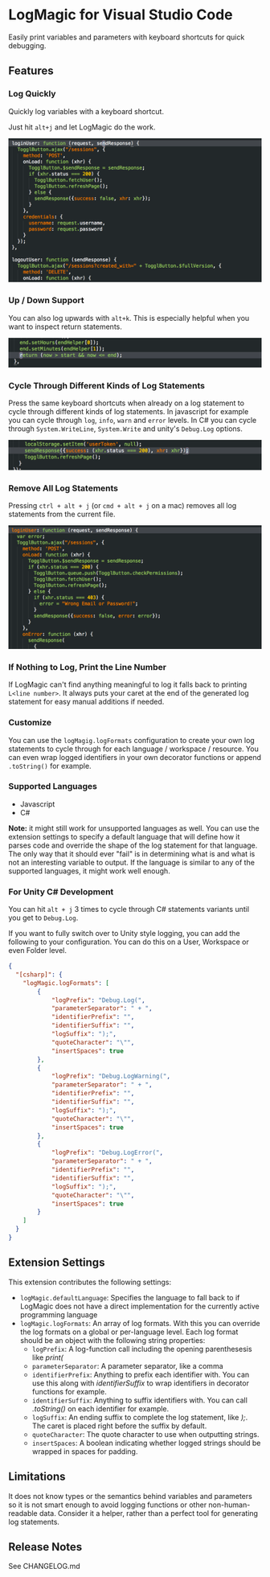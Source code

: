 # LogMagic for Visual Studio Code

Easily print variables and parameters with keyboard shortcuts for quick debugging.

## Features

### Log Quickly

Quickly log variables with a keyboard shortcut.

Just hit `alt+j` and let LogMagic do the work.

![Log anything quickly](images/log-anything.gif "Log anything quickly")

### Up / Down Support

You can also log upwards with `alt+k`. This is especially helpful when you want to inspect
return statements.

![Log Upwads](images/log-up.gif "Log Upwards")

### Cycle Through Different Kinds of Log Statements

Press the same keyboard shortcuts when already on a log statement to cycle through different kinds of log statements.
In javascript for example you can cycle through `log`, `info`, `warn` and `error` levels. In C# you can cycle through
`System.WriteLine`, `System.Write` and unity's `Debug.Log` options.

![Log cycle](images/log-cycle.gif "Cycling through log levels is a breeze")

### Remove All Log Statements

Pressing `ctrl + alt + j` (or `cmd + alt + j` on a mac) removes all log statements from the current file.

![Remove all log statements](images/remove-all.gif "Remove all log statements")

### If Nothing to Log, Print the Line Number

If LogMagic can't find anything meaningful to log it falls back to printing `L<line number>`.
It always puts your caret at the end of the generated log statement for easy manual additions if needed.

### Customize

You can use the `logMagig.logFormats` configuration to create your own log statements to cycle through for each language / workspace / resource. You can even wrap logged identifiers in your own decorator functions or append `.toString()` for example.


### Supported Languages

- Javascript
- C#

**Note:** it might still work for unsupported languages as well. You can use the extension settings to specify a default language that will define how it parses code and override the shape of the log statement for that language. The only way that it should ever "fail" is in determining what is and what is not an interesting variable to output. If the language is similar to any of the supported languages, it might work well enough.

### For Unity C# Development

You can hit `alt + j` 3 times to cycle through C# statements variants until you get to `Debug.Log`.

If you want to fully switch over to Unity style logging, you can add the following to your configuration. You can do this on a User, Workspace or even Folder level.

```json
{
  "[csharp]": {
    "logMagic.logFormats": [
        {
            "logPrefix": "Debug.Log(",
            "parameterSeparator": " + ",
            "identifierPrefix": "",
            "identifierSuffix": "",
            "logSuffix": ");",
            "quoteCharacter": "\"",
            "insertSpaces": true
        },
        {
            "logPrefix": "Debug.LogWarning(",
            "parameterSeparator": " + ",
            "identifierPrefix": "",
            "identifierSuffix": "",
            "logSuffix": ");",
            "quoteCharacter": "\"",
            "insertSpaces": true
        },
        {
            "logPrefix": "Debug.LogError(",
            "parameterSeparator": " + ",
            "identifierPrefix": "",
            "identifierSuffix": "",
            "logSuffix": ");",
            "quoteCharacter": "\"",
            "insertSpaces": true
        }
    ]
  }
}
```

## Extension Settings

This extension contributes the following settings:

- `logMagic.defaultLanguage`: Specifies the language to fall back to if LogMagic does not have a direct implementation for the currently active programming language
- `logMagic.logFormats`: An array of log formats. With this you can override the log formats on a global or per-language level. Each log format should be an object with the following string properties:
  - `logPrefix`: A log-function call including the opening parenthesesis like _print(_
  - `parameterSeparator`: A parameter separator, like a comma
  - `identifierPrefix`: Anything to prefix each identifier with. You can use this along with _identifierSuffix_ to wrap identifiers in decorator functions for example.
  - `identifierSuffix`: Anything to suffix identifiers with. You can call _.toString()_ on each identifier for example.
  - `logSuffix`: An ending suffix to complete the log statement, like _);_. The caret is placed right before the suffix by default.
  - `quoteCharacter`: The quote character to use when outputting strings.
  - `insertSpaces`: A boolean indicating whether logged strings should be wrapped in spaces for padding.

## Limitations

It does not know types or the semantics behind variables and parameters so it is not smart enough to avoid logging functions or other non-human-readable data. Consider it a helper, rather than a perfect tool for generating log statements.

## Release Notes

See CHANGELOG.md